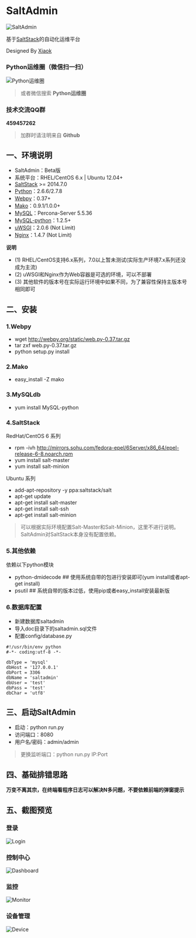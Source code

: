 SaltAdmin
=========

![SaltAdmin](https://github.com/luxiaok/SaltAdmin/raw/master/static/images/SaltAdminLogo.jpg)

基于[SaltStack](https://github.com/saltstack/salt)的自动化运维平台

Designed By [Xiaok](http://github.com/luxiaok)


### Python运维圈（微信扫一扫） ###

![Python运维圈](https://github.com/luxiaok/SaltAdmin/raw/master/static/images/ops_circle_qrcode.jpg)

>或者微信搜索 **Python运维圈**

### 技术交流QQ群 ###

**459457262**

>加群时请注明来自 **Github**


## 一、环境说明 ##
* SaltAdmin：Beta版
* 系统平台：RHEL/CentOS 6.x | Ubuntu 12.04+
* [SaltStack](https://github.com/saltstack/salt) >= 2014.7.0
* [Python](http://www.python.org)：2.6.6/2.7.8
* [Webpy](http://webpy.org)：0.37+
* [Mako](http://www.makotemplates.org/)：0.9.1/1.0.0+
* [MySQL](http://www.percona.com/)：Percona-Server 5.5.36
* [MySQL-python](http://pypi.python.org/pypi/MySQL-python)：1.2.5+
* [uWSGI](http://projects.unbit.it/downloads/uwsgi-2.0.6.tar.gz)：2.0.6 (Not Limit)
* [Nginx](http://nginx.org/download/nginx-1.6.0.tar.gz)：1.4.7 (Not Limit)

**说明**
* (1) RHEL/CentOS支持6.x系列，7.0以上暂未测试(实际生产环境7.x系列还没成为主流)
* (2) uWSGI和Nginx作为Web容器是可选的环境，可以不部署
* (3) 其他软件的版本号在实际运行环境中如果不同，为了兼容性保持主版本号相同即可


## 二、安装 ##

### 1.Webpy ###
* wget http://webpy.org/static/web.py-0.37.tar.gz
* tar zxf web.py-0.37.tar.gz
* python setup.py install

### 2.Mako ###
* easy_install -Z mako

### 3.MySQLdb ###
* yum install MySQL-python

### 4.SaltStack ###
RedHat/CentOS 6 系列<br>
* rpm -ivh http://mirrors.sohu.com/fedora-epel/6Server/x86_64/epel-release-6-8.noarch.rpm
* yum install salt-master
* yum install salt-minion

Ubuntu 系列<br>
* add-apt-repository -y ppa:saltstack/salt
* apt-get update
* apt-get install salt-master
* apt-get install salt-ssh
* apt-get install salt-minion

>可以根据实际环境配置Salt-Master和Salt-Minion，这里不进行说明。SaltAdmin对SaltStack本身没有配置依赖。

### 5.其他依赖 ###
依赖以下python模块
* python-dmidecode ## 使用系统自带的包进行安装即可(yum install或者apt-get install)
* psutil  ## 系统自带的版本过低，使用pip或者easy_install安装最新版

### 6.数据库配置  ###
* 新建数据库saltadmin
* 导入doc目录下的saltadmin.sql文件
* 配置config/database.py

```
#!/usr/bin/env python
#-*- coding:utf-8 -*-

dbType = 'mysql'
dbHost = '127.0.0.1'
dbPort = 3306
dbName = 'saltadmin'
dbUser = 'test'
dbPass = 'test'
dbChar = 'utf8'
```

## 三、启动SaltAdmin ##
* 启动：python run.py
* 访问端口：8080
* 用户名/密码：admin/admin

>更换监听端口：python run.py IP:Port


## 四、基础排错思路 ##

**万变不离其宗，在终端看程序日志可以解决N多问题，不要依赖前端的弹窗提示**


## 五、截图预览 ##

### 登录 ###
![Login](https://github.com/luxiaok/SaltAdmin/raw/master/screenshot/login.png)

### 控制中心 ###
![Dashboard](https://github.com/luxiaok/SaltAdmin/raw/master/screenshot/dashboard.png)

### 监控 ###
![Monitor](https://github.com/luxiaok/SaltAdmin/raw/master/screenshot/monitor.png)

### 设备管理 ###
![Device](https://github.com/luxiaok/SaltAdmin/raw/master/screenshot/device.png)
